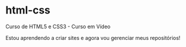 # html-css
 Curso de HTML5 e CSS3 - Curso em Vídeo

 Estou aprendendo a criar sites e agora vou gerenciar meus repositórios!

<a href="https://github.com/renancadnogueira/html-css/blob/main/exercicios/ex001/index.html"></a>